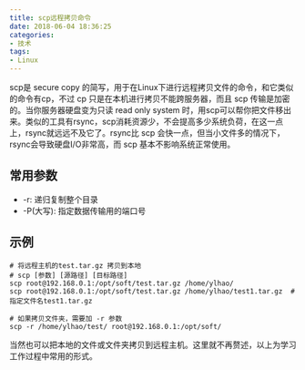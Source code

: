 ```yaml
---
title: scp远程拷贝命令
date: 2018-06-04 18:36:25
categories:
- 技术
tags:
- Linux
---
```


scp是 secure copy 的简写，用于在Linux下进行远程拷贝文件的命令，和它类似的命令有cp，不过 cp 只是在本机进行拷贝不能跨服务器，而且 scp 传输是加密的。当你服务器硬盘变为只读 read only system 时，用scp可以帮你把文件移出来。类似的工具有rsync，scp消耗资源少，不会提高多少系统负荷，在这一点上，rsync就远远不及它了。rsync比 scp 会快一点，但当小文件多的情况下，rsync会导致硬盘I/O非常高，而 scp 基本不影响系统正常使用。

## 常用参数

- -r: 递归复制整个目录
- -P(大写): 指定数据传输用的端口号

## 示例

```
# 将远程主机的test.tar.gz 拷贝到本地
# scp [参数] [源路径] [目标路径]
scp root@192.168.0.1:/opt/soft/test.tar.gz /home/ylhao/
scp root@192.168.0.1:/opt/soft/test.tar.gz /home/ylhao/test1.tar.gz  # 指定文件名test1.tar.gz

# 如果拷贝文件夹，需要加 -r 参数
scp -r /home/ylhao/test/ root@192.168.0.1:/opt/soft/
```

当然也可以把本地的文件或文件夹拷贝到远程主机。这里就不再赘述，以上为学习工作过程中常用的形式。

